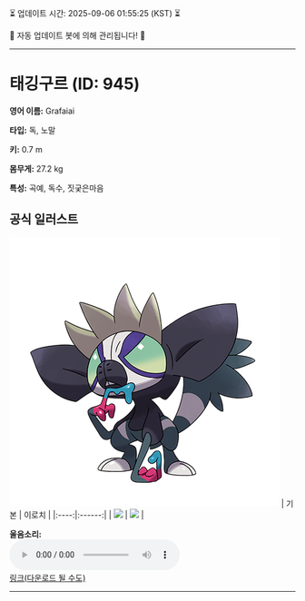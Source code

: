 
⏳ 업데이트 시간: 2025-09-06 01:55:25 (KST) ⏳

🤖 자동 업데이트 봇에 의해 관리됩니다! 🤖

---

# 태깅구르 (ID: 945)
**영어 이름:** Grafaiai

**타입:** 독, 노말

**키:** 0.7 m

**몸무게:** 27.2 kg

**특성:** 곡예, 독수, 짓궂은마음

## 공식 일러스트
![](https://raw.githubusercontent.com/PokeAPI/sprites/master/sprites/pokemon/other/official-artwork/945.png)
| 기본 | 이로치 |
|:----:|:------:|
| <img src="http://play.pokemonshowdown.com/sprites/ani/grafaiai.gif" width="200"> | <img src="http://play.pokemonshowdown.com/sprites/ani-shiny/grafaiai.gif" width="200"> |

**울음소리:**<br><audio controls src="https://raw.githubusercontent.com/PokeAPI/cries/main/cries/pokemon/latest/945.ogg"></audio><br> [링크(다운로드 될 수도)](https://raw.githubusercontent.com/PokeAPI/cries/main/cries/pokemon/latest/945.ogg)


---
